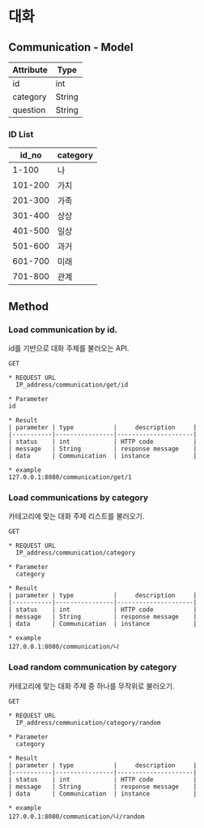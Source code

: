 
# 대화

## Communication - Model
| Attribute | Type   |
|-----------|--------|
| id        | int    |
| category  | String |
| question  | String |

### ID List
| id_no   | category |
|---------|----------|
| 1-100   | 나        |
| 101-200 | 가치       |
| 201-300 | 가족       |
| 301-400 | 상상       |
| 401-500 | 일상       |
| 501-600 | 과거       |
| 601-700 | 미래       |
| 701-800 | 관계       |

## Method
### Load communication by id.
id를 기반으로 대화 주제를 불러오는 API.
    
    GET 
    
    * REQUEST URL
      IP_address/communication/get/id

    * Parameter
    id

    * Result
    | parameter | type           |     description     |
    |-----------|----------------|---------------------|
    | status    | int            | HTTP code           |
    | message   | String         | response message    |
    | data      | Communication  | instance            |

    * example
    127.0.0.1:8080/communication/get/1

### Load communications by category
카테고리에 맞는 대화 주제 리스트를 불러오기.

    GET 
    
    * REQUEST URL
      IP_address/communication/category

    * Parameter
      category

    * Result
    | parameter | type           |     description     |
    |-----------|----------------|---------------------|
    | status    | int            | HTTP code           |
    | message   | String         | response message    |
    | data      | Communication  | instance            |

    * example
    127.0.0.1:8080/communication/나

### Load random communication by category
카테고리에 맞는 대화 주제 중 하나를 무작위로 불러오기.

    GET 
    
    * REQUEST URL
      IP_address/communication/category/random

    * Parameter
      category

    * Result
    | parameter | type           |     description     |
    |-----------|----------------|---------------------|
    | status    | int            | HTTP code           |
    | message   | String         | response message    |
    | data      | Communication  | instance            |

    * example
    127.0.0.1:8080/communication/나/random